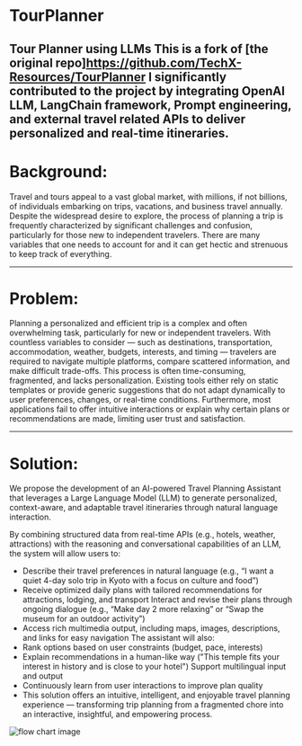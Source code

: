 # TourPlanner
Tour Planner using LLMs
This is a fork of [the original repo]https://github.com/TechX-Resources/TourPlanner 
I significantly contributed to the project by integrating OpenAI LLM, LangChain framework, Prompt engineering, and external travel related APIs to deliver personalized and real-time itineraries.
---
# Background:
Travel and tours appeal to a vast global market, with millions, if not billions, of individuals embarking on trips, vacations, and business travel annually. Despite the widespread desire to explore, the process of planning a trip is frequently characterized by significant challenges and confusion, particularly for those new to independent travelers. There are many variables that one needs to account for and it can get hectic and strenuous to keep track of everything.

---
# Problem:
Planning a personalized and efficient trip is a complex and often overwhelming task, particularly for new or independent travelers. With countless variables to consider — such as destinations, transportation, accommodation, weather, budgets, interests, and timing — travelers are required to navigate multiple platforms, compare scattered information, and make difficult trade-offs.
This process is often time-consuming, fragmented, and lacks personalization. Existing tools either rely on static templates or provide generic suggestions that do not adapt dynamically to user preferences, changes, or real-time conditions. Furthermore, most applications fail to offer intuitive interactions or explain why certain plans or recommendations are made, limiting user trust and satisfaction.

---
# Solution:
We propose the development of an AI-powered Travel Planning Assistant that leverages a Large Language Model (LLM) to generate personalized, context-aware, and adaptable travel itineraries through natural language interaction.

By combining structured data from real-time APIs (e.g., hotels, weather, attractions) with the reasoning and conversational capabilities of an LLM, the system will allow users to:
- Describe their travel preferences in natural language (e.g., “I want a quiet 4-day solo trip in Kyoto with a focus on culture and food”)
- Receive optimized daily plans with tailored recommendations for attractions, lodging, and transport
Interact and revise their plans through ongoing dialogue (e.g., “Make day 2 more relaxing” or “Swap the museum for an outdoor activity”)
- Access rich multimedia output, including maps, images, descriptions, and links for easy navigation
The assistant will also:
- Rank options based on user constraints (budget, pace, interests)
- Explain recommendations in a human-like way ("This temple fits your interest in history and is close to your hotel")
Support multilingual input and output
- Continuously learn from user interactions to improve plan quality
- This solution offers an intuitive, intelligent, and enjoyable travel planning experience — transforming trip planning from a fragmented chore into an interactive, insightful, and empowering process.

![flow chart image](images/tourplanner_flowchart.png)

